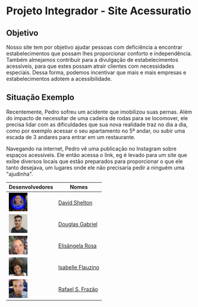 # Projeto Integrador - Site Acessuratio

## Objetivo
Nosso site tem por objetivo ajudar pessoas com deficiência a encontrar estabelecimentos que possam lhes proporcionar conforto e independência. Também almejamos contribuir para a divulgação de estabelecimentos acessíveis, para que estes possam atrair clientes com necessidades especiais. Dessa forma, podemos incentivar que mais e mais empresas e estabelecimentos adotem a acessibilidade.

## Situação Exemplo
Recentemente, Pedro sofreu um acidente que imobilizou suas pernas. Além do impacto de necessitar de uma cadeira de rodas para se locomover, ele precisa lidar com as dificuldades que sua nova realidade traz no dia a dia, como por exemplo acessar o seu apartamento no 5ª andar, ou subir uma escada de 3 andares para entrar em um restaurante.

Navegando na internet, Pedro vê uma publicação no Instagram sobre espaços acessíveis. Ele então acessa o link, eg é levado para um site que exibe diversos locais que estão preparados para proporcionar o que ele tanto desejava, um lugares onde ele não precisaria pedir a ninguém uma "ajudinha".

|Desenvolvedores                                |Nomes                                                |
|-----------------------------------------------|-----------------------------------------------------|
|![Foto do David](arqs/foto-devs/foto_David.png)|[David Shelton](https://github.com/DavidSheltonSF)   |
|![Foto do Douglas](arqs/foto-devs/foto_Douglas.jpg)|[Douglas Gabriel](https://github.com/dg2003gh)       |
|![Foto do Eisângela](arqs/foto-devs/foto_Elis.png)|[Elisângela Rosa](https://github.com/ElisangelaRosa) |
|![Foto do David](arqs/foto-devs/foto_Isa.png)|[Isabelle Flauzino]((https://github.com/IsaFlauzin0))|
|![Foto do Rafael](arqs/foto-devs/foto_Rafael.png)|[Rafael S. Frazão](https://github.com/rafaelsfrazao) |

